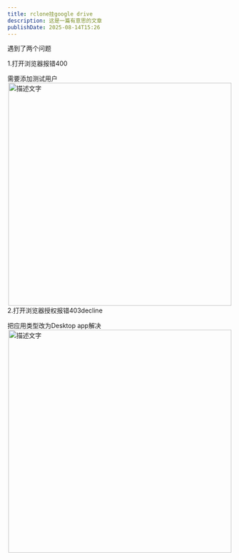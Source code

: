 ```yaml
---
title: rclone挂google drive
description: 这是一篇有意思的文章
publishDate: 2025-08-14T15:26
---
```

遇到了两个问题

1.打开浏览器报错400

需要添加测试用户
<img src="https://roim-picx-9nr.pages.dev/rest/jv9nuwK.png" alt="描述文字" width="500" style="display: block; margin: auto;"/>
2.打开浏览器授权报错403decline

把应用类型改为Desktop app解决
<img src="https://roim-picx-9nr.pages.dev/rest/kYXmuwK.png" alt="描述文字" width="500" style="display: block; margin: auto;"/>




